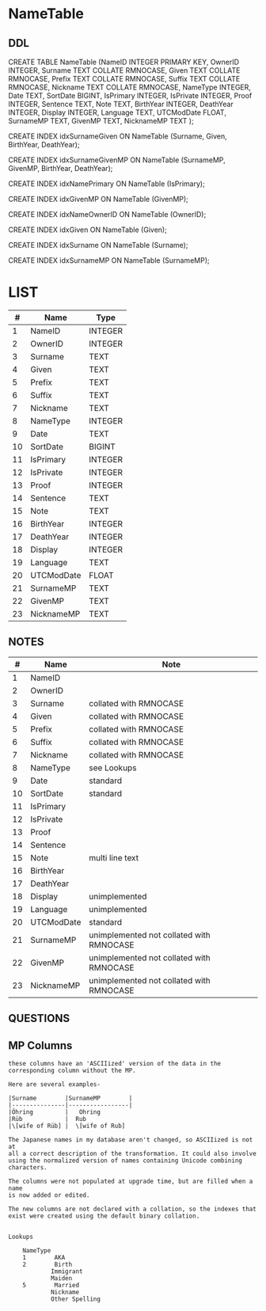 # NameTable

## DDL

CREATE TABLE NameTable (NameID INTEGER PRIMARY KEY, OwnerID INTEGER, Surname TEXT COLLATE RMNOCASE, Given TEXT COLLATE RMNOCASE, Prefix TEXT COLLATE RMNOCASE, Suffix TEXT COLLATE RMNOCASE, Nickname TEXT COLLATE RMNOCASE, NameType INTEGER, Date TEXT, SortDate BIGINT, IsPrimary INTEGER, IsPrivate INTEGER, Proof INTEGER, Sentence TEXT, Note TEXT, BirthYear INTEGER, DeathYear INTEGER, Display INTEGER, Language TEXT, UTCModDate FLOAT, SurnameMP TEXT, GivenMP TEXT, NicknameMP TEXT );

CREATE INDEX idxSurnameGiven ON NameTable (Surname, Given, BirthYear, DeathYear);

CREATE INDEX idxSurnameGivenMP ON NameTable (SurnameMP, GivenMP, BirthYear, DeathYear);

CREATE INDEX idxNamePrimary ON NameTable (IsPrimary);

CREATE INDEX idxGivenMP ON NameTable (GivenMP);

CREATE INDEX idxNameOwnerID ON NameTable (OwnerID);

CREATE INDEX idxGiven ON NameTable (Given);

CREATE INDEX idxSurname ON NameTable (Surname);

CREATE INDEX idxSurnameMP ON NameTable (SurnameMP);

# LIST

| #  | Name          | Type      |
|----|---------------|-----------|
| 1  | NameID        | INTEGER
| 2  | OwnerID       | INTEGER
| 3  | Surname       | TEXT
| 4  | Given         | TEXT
| 5  | Prefix        | TEXT
| 6  | Suffix        | TEXT
| 7  | Nickname      | TEXT
| 8  | NameType      | INTEGER
| 9  | Date          | TEXT
| 10 | SortDate      | BIGINT
| 11 | IsPrimary     | INTEGER
| 12 | IsPrivate     | INTEGER
| 13 | Proof         | INTEGER
| 14 | Sentence      | TEXT
| 15 | Note          | TEXT
| 16 | BirthYear     | INTEGER
| 17 | DeathYear     | INTEGER
| 18 | Display       | INTEGER
| 19 | Language      | TEXT
| 20 | UTCModDate    | FLOAT
| 21 | SurnameMP     | TEXT
| 22 | GivenMP       | TEXT
| 23 | NicknameMP    | TEXT

## NOTES

| #  | Name          | Note      |
|----|---------------|-----------|
| 1  | NameID        | 
| 2  | OwnerID       | 
| 3  | Surname       |         collated with RMNOCASE
| 4  | Given         |         collated with RMNOCASE
| 5  | Prefix        |         collated with RMNOCASE
| 6  | Suffix        |         collated with RMNOCASE
| 7  | Nickname      |         collated with RMNOCASE
| 8  | NameType      | see Lookups
| 9  | Date          | standard
| 10 | SortDate      | standard
| 11 | IsPrimary     | 
| 12 | IsPrivate     | 
| 13 | Proof         | 
| 14 | Sentence      | 
| 15 | Note          | multi line text
| 16 | BirthYear     | 
| 17 | DeathYear     | 
| 18 | Display       | unimplemented
| 19 | Language      | unimplemented
| 20 | UTCModDate    | standard
| 21 | SurnameMP     | unimplemented        not collated with RMNOCASE
| 22 | GivenMP       | unimplemented        not collated with RMNOCASE
| 23 | NicknameMP    | unimplemented        not collated with RMNOCASE

## QUESTIONS

## MP Columns
````
these columns have an 'ASCIIized' version of the data in the corresponding column without the MP.

Here are several examples-

|Surname        |SurnameMP        |
|---------------|-----------------|
|Öhring         |   Ohring
|Rüb            |  Rub
|\[wife of Rüb] |  \[wife of Rub]

The Japanese names in my database aren't changed, so ASCIIized is not at 
all a correct description of the transformation. It could also involve using the normalized version of names containing Unicode combining characters.

The columns were not populated at upgrade time, but are filled when a name 
is now added or edited.

The new columns are not declared with a collation, so the indexes that exist were created using the default binary collation.


Lookups

    NameType
    1        AKA
    2        Birth
            Immigrant
            Maiden
    5        Married
            Nickname
            Other Spelling
            
````


